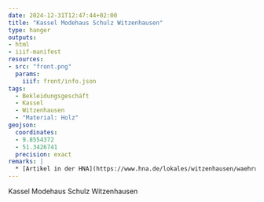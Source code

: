 ```yaml
---
date: 2024-12-31T12:47:44+02:00
title: "Kassel Modehaus Schulz Witzenhausen"
type: hanger
outputs:
- html
- iiif-manifest
resources:
- src: "front.png"
  params:
    iiif: front/info.json
tags:
  - Bekleidungsgeschäft
  - Kassel
  - Witzenhausen
  - "Material: Holz"
geojson:
  coordinates:
  - 9.8554372
  - 51.3426741
  precision: exact
remarks: |
  * [Artikel in der HNA](https://www.hna.de/lokales/witzenhausen/waehrungsreform-vor-75-jahren-stadt-witzenhausen-verliert-fast-million-mark-92351384.html)
---
```


Kassel Modehaus Schulz Witzenhausen
